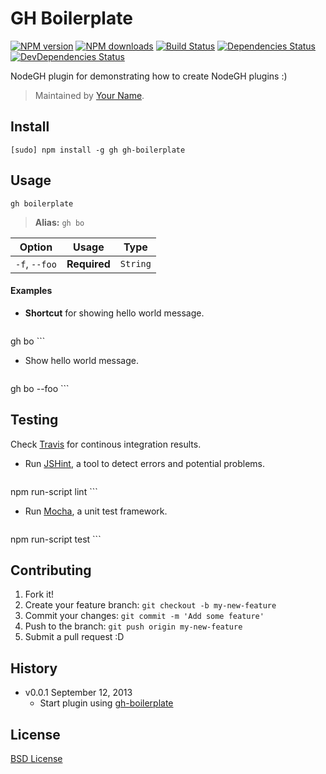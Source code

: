 # GH Boilerplate

[![NPM version](http://img.shields.io/npm/v/gh-boilerplate.svg?style=flat)](http://npmjs.org/gh-boilerplate)
[![NPM downloads](http://img.shields.io/npm/dm/gh-boilerplate.svg?style=flat)](http://npmjs.org/gh-boilerplate)
[![Build Status](http://img.shields.io/travis/node-gh/gh-boilerplate/master.svg?style=flat)](https://travis-ci.org/node-gh/gh-boilerplate)
[![Dependencies Status](http://img.shields.io/david/node-gh/gh-boilerplate.svg?style=flat)](https://david-dm.org/node-gh/gh-boilerplate)
[![DevDependencies Status](http://img.shields.io/david/dev/node-gh/gh-boilerplate.svg?style=flat)](https://david-dm.org/node-gh/gh-boilerplate#info=devDependencies)

NodeGH plugin for demonstrating how to create NodeGH plugins :)

> Maintained by [Your Name](https://github.com/yourname).

## Install

```
[sudo] npm install -g gh gh-boilerplate
```

## Usage

```
gh boilerplate
```

> **Alias:** `gh bo`

Option             | Usage        | Type
---                | ---          | ---
`-f`, `--foo`      | **Required** | `String`

#### Examples

* **Shortcut** for showing hello world message.

	```
gh bo
	```

* Show hello world message.

	```
gh bo --foo
	```

## Testing

Check [Travis](https://travis-ci.org/node-gh/gh-boilerplate) for continous integration results.

* Run [JSHint](http://www.jshint.com/), a tool to detect errors and potential problems.

    ```
npm run-script lint
    ```

* Run [Mocha](http://mochajs.org/), a unit test framework.

    ```
npm run-script test
    ```

## Contributing

1. Fork it!
2. Create your feature branch: `git checkout -b my-new-feature`
3. Commit your changes: `git commit -m 'Add some feature'`
4. Push to the branch: `git push origin my-new-feature`
5. Submit a pull request :D

## History

* v0.0.1 September 12, 2013
	* Start plugin using [gh-boilerplate](https://github.com/node-gh/gh-boilerplate)

## License

[BSD License](https://github.com/node-gh/gh/blob/master/LICENSE.md)
